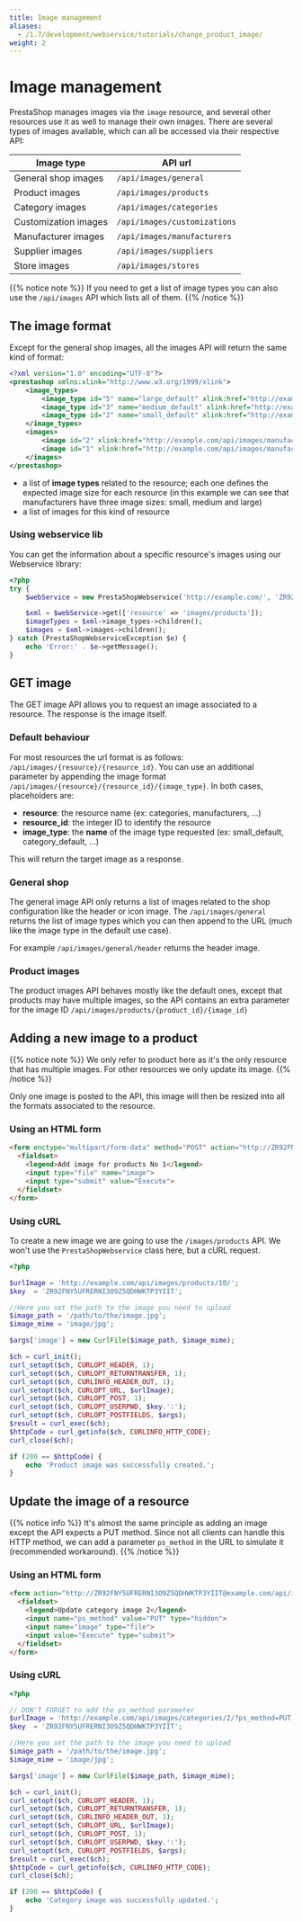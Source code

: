 ```yaml
---
title: Image management
aliases:
  - /1.7/development/webservice/tutorials/change_product_image/
weight: 2
---
```


# Image management

PrestaShop manages images via the `image` resource, and several other resources use it as well to manage their own images. There are several types of images available, which can all be accessed via their respective API:

| Image type           | API url                      |
|----------------------|------------------------------|
| General shop images  | `/api/images/general`        |
| Product images       | `/api/images/products`       |
| Category images      | `/api/images/categories`     |
| Customization images | `/api/images/customizations` |
| Manufacturer images  | `/api/images/manufacturers`  |
| Supplier images      | `/api/images/suppliers`      |
| Store images         | `/api/images/stores`         |

{{% notice note %}}
If you need to get a list of image types you can also use the `/api/images` API which lists all of them.
{{% /notice %}}

## The image format

Except for the general shop images, all the images API will return the same kind of format:

```xml
<?xml version="1.0" encoding="UTF-8"?>
<prestashop xmlns:xlink="http://www.w3.org/1999/xlink">
    <image_types>
        <image_type id="5" name="large_default" xlink:href="http://example.com/api/image_types/5"/>
        <image_type id="3" name="medium_default" xlink:href="http://example.com/api/image_types/3"/>
        <image_type id="2" name="small_default" xlink:href="http://example.com/api/image_types/2"/>
    </image_types>
    <images>
        <image id="2" xlink:href="http://example.com/api/images/manufacturers/2"/>
        <image id="1" xlink:href="http://example.com/api/images/manufacturers/1"/>
    </images>
</prestashop>
```

- a list of **image types** related to the resource; each one defines the expected image size for each resource (in this example we can see that manufacturers have three image sizes: small, medium and large)
- a list of images for this kind of resource

### Using webservice lib

You can get the information about a specific resource's images using our Webservice library:

```php
<?php
try {
    $webService = new PrestaShopWebservice('http://example.com/', 'ZR92FNY5UFRERNI3O9Z5QDHWKTP3YIIT', false);

    $xml = $webService->get(['resource' => 'images/products']);
    $imageTypes = $xml->image_types->children();
    $images = $xml->images->children();
} catch (PrestaShopWebserviceException $e) {
    echo 'Error:' . $e->getMessage();
}
```

## GET image

The GET image API allows you to request an image associated to a resource. The response is the image itself.

### Default behaviour

For most resources the url format is as follows: `/api/images/{resource}/{resource_id}`. You can use an additional parameter by appending the image format `/api/images/{resource}/{resource_id}/{image_type}`. In both cases, placeholders are:

- **resource**: the resource name (ex: categories, manufacturers, ...)
- **resource_id**: the integer ID to identify the resource
- **image_type**: the **name** of the image type requested (ex: small_default, category_default, ...)

This will return the target image as a response.

### General shop 

The general image API only returns a list of images related to the shop configuration like the header or icon image. The `/api/images/general` returns the list of image types which you can then append to the URL (much like the image type in the default use case).

For example `/api/images/general/header` returns the header image.

### Product images

The product images API behaves mostly like the default ones, except that products may have multiple images, so the API contains an extra parameter for the image ID `/api/images/products/{product_id}/{image_id}`

## Adding a new image to a product

{{% notice note %}}
We only refer to product here as it's the only resource that has multiple images. For other resources we only update its image.
{{% /notice %}}

Only one image is posted to the API, this image will then be resized into all the formats associated to the resource.

### Using an HTML form

```html
<form enctype="multipart/form-data" method="POST" action="http://ZR92FNY5UFRERNI3O9Z5QDHWKTP3YIIT@example.com/api/images/products/1">
  <fieldset>
    <legend>Add image for products No 1</legend>
    <input type="file" name="image">
    <input type="submit" value="Execute">
  </fieldset>
</form>
```

### Using cURL

To create a new image we are going to use the `/images/products` API. We won't use the `PrestaShopWebservice` class here, but a cURL request.

```php
<?php

$urlImage = 'http://example.com/api/images/products/10/';
$key  = 'ZR92FNY5UFRERNI3O9Z5QDHWKTP3YIIT';

//Here you set the path to the image you need to upload
$image_path = '/path/to/the/image.jpg';
$image_mime = 'image/jpg';

$args['image'] = new CurlFile($image_path, $image_mime);

$ch = curl_init();
curl_setopt($ch, CURLOPT_HEADER, 1);
curl_setopt($ch, CURLOPT_RETURNTRANSFER, 1);
curl_setopt($ch, CURLINFO_HEADER_OUT, 1);
curl_setopt($ch, CURLOPT_URL, $urlImage);
curl_setopt($ch, CURLOPT_POST, 1);
curl_setopt($ch, CURLOPT_USERPWD, $key.':');
curl_setopt($ch, CURLOPT_POSTFIELDS, $args);
$result = curl_exec($ch);
$httpCode = curl_getinfo($ch, CURLINFO_HTTP_CODE);
curl_close($ch);

if (200 == $httpCode) {
    echo 'Product image was successfully created.';
}
```

## Update the image of a resource

{{% notice info %}}
It's almost the same principle as adding an image except the API expects a PUT method. Since not all clients can handle this HTTP method, we can add a parameter `ps_method` in the URL to simulate it (recommended workaround).
{{% /notice %}}

### Using an HTML form

```html
<form action="http://ZR92FNY5UFRERNI3O9Z5QDHWKTP3YIIT@example.com/api/images/categories/2" method="POST" enctype="multipart/form-data">
  <fieldset>
    <legend>Update category image 2</legend>
    <input name="ps_method" value="PUT" type="hidden">
    <input name="image" type="file">
    <input value="Execute" type="submit">
  </fieldset>
</form>
```

### Using cURL

```php
<?php

// DON'T FORGET to add the ps_method parameter
$urlImage = 'http://example.com/api/images/categories/2/?ps_method=PUT';
$key  = 'ZR92FNY5UFRERNI3O9Z5QDHWKTP3YIIT';

//Here you set the path to the image you need to upload
$image_path = '/path/to/the/image.jpg';
$image_mime = 'image/jpg';

$args['image'] = new CurlFile($image_path, $image_mime);

$ch = curl_init();
curl_setopt($ch, CURLOPT_HEADER, 1);
curl_setopt($ch, CURLOPT_RETURNTRANSFER, 1);
curl_setopt($ch, CURLINFO_HEADER_OUT, 1);
curl_setopt($ch, CURLOPT_URL, $urlImage);
curl_setopt($ch, CURLOPT_POST, 1);
curl_setopt($ch, CURLOPT_USERPWD, $key.':');
curl_setopt($ch, CURLOPT_POSTFIELDS, $args);
$result = curl_exec($ch);
$httpCode = curl_getinfo($ch, CURLINFO_HTTP_CODE);
curl_close($ch);

if (200 == $httpCode) {
    echo 'Category image was successfully updated.';
}
```
